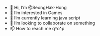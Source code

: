 - 👋 Hi, I’m @SeongHak-Hong
- 👀 I’m interested in Games
- 🌱 I’m currently learning java script
- 💞️ I’m looking to collaborate on something
- 📫 How to reach me q^o^p

<!---
SeongHak-Hong/SeongHak-Hong is a ✨ special ✨ repository because its `README.md` (this file) appears on your GitHub profile.
You can click the Preview link to take a look at your changes.
--->
